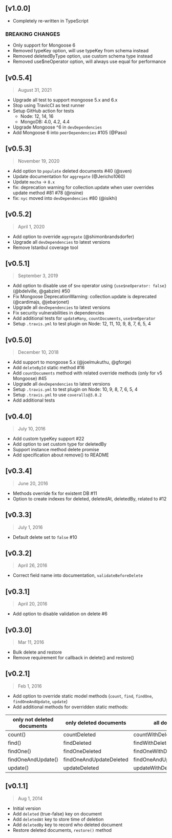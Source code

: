 ## [v1.0.0]
- Completely re-written in TypeScript

### BREAKING CHANGES
- Only support for Mongoose 6
- Removed typeKey option, will use typeKey from schema instead
- Removed deletedByType option, use custom schema type instead
- Removed use$neOperator option, will always use equal for performance

## [v0.5.4]
> August 31, 2021

- Upgrade all test to support mongoose 5.x and 6.x
- Stop using TravicCI as test runner
- Setup GitHub action for tests 
  - Node: 12, 14, 16
  - MongoDB: 4.0, 4.2, 4.4
- Upgrade Mongoose ^6 in `devDependencies`
- Add Mongoose 6 into `peerDependencies` #105 (@Paso)

## [v0.5.3]
> November 19, 2020

- Add option to `populate` deleted documents #40 (@sven)
- Update documentation for `aggregate` (@Jericho1060)
- Update `mocha` -> `8.x`
- fix: deprecation warning for collection.update when user overrides update method #81 #78 (@nsine)
- fix: `nyc` moved into `devDependencies` #80 (@isikhi)

## [v0.5.2]
> April 1, 2020

- Add option to override `aggregate` (@shimonbrandsdorfer)
- Upgrade all `devDependencies` to latest versions
- Remove Istanbul coverage tool 


## [v0.5.1]
> September 3, 2019

- Add option to disable use of `$ne` operator using `{use$neOperator: false}` (@bdelville, @gabzim) #50
- Fix Mongoose DeprecationWarning: collection.update is deprecated (@cardimajs, @jebarjonet)
- Upgrade all `devDependencies` to latest versions
- Fix security vulnerabilities in dependencies
- Add additional tests for `updateMany`, `countDocuments`, `use$neOperator`
- Setup `.travis.yml` to test plugin on Node: 12, 11, 10, 9, 8, 7, 6, 5, 4

## [v0.5.0]
> December 10, 2018

- Add support to mongoose 5.x (@joelmukuthu, @gforge)
- Add `deleteById` static method #16
- Add `countDocuments` method with related override methods (only for v5 Mongoose) #45
- Upgrade all `devDependencies` to latest versions
- Setup `.travis.yml` to test plugin on Node: 10, 9, 8, 7, 6, 5, 4
- Setup `.travis.yml` to use `coveralls@3.0.2`
- Add additional tests

## [v0.4.0]
> July 10, 2016

- Add custom typeKey support #22
- Add option to set custom type for deletedBy
- Support instance method delete promise
- Add specification about remove() to README

## [v0.3.4]
> June 20, 2016

- Methods override fix for existent DB #11
- Option to create indexes for deleted, deletedAt, deletedBy, related to #12

## [v0.3.3]
> July 1, 2016

- Default delete set to `false` #10

## [v0.3.2]
> April 26, 2016

- Correct field name into documentation, `validateBeforeDelete`

## [v0.3.1]
> April 20, 2016

- Add option to disable validation on delete #6

## [v0.3.0]
> Mar 11, 2016

- Bulk delete and restore
- Remove requirement for callback in delete() and restore()

## [v0.2.1]
> Feb 1, 2016

- Add option to override static model methods (`count`, `find`, `findOne`, `findOneAndUpdate`, `update`)
- Add additional methods for overridden static methods:

 | only not deleted documents | only deleted documents  | all documents               |
|----------------------------|-------------------------|-----------------------------|
| count()                    | countDeleted            | countWithDeleted            |
| find()                     | findDeleted             | findWithDeleted             |
| findOne()                  | findOneDeleted          | findOneWithDeleted          |
| findOneAndUpdate()         | findOneAndUpdateDeleted | findOneAndUpdateWithDeleted |
| update()                   | updateDeleted           | updateWithDeleted           |



## [v0.1.1]
> Aug 1, 2014

- Initial version
- Add `deleted` (true-false) key on document
- Add `deletedAt` key to store time of deletion
- Add `deletedBy` key to record who deleted document
- Restore deleted documents, `restore()` method

